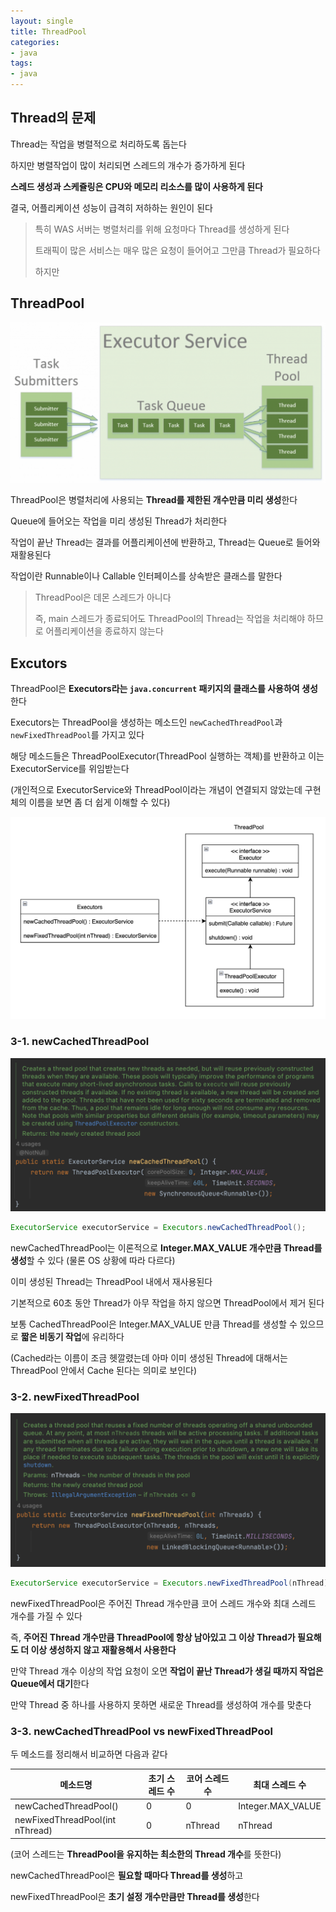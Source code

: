 ```yaml
---
layout: single
title: ThreadPool
categories:
- java
tags: 
- java
---
```




## Thread의 문제

Thread는 작업을 병렬적으로 처리하도록 돕는다

하지만 병렬작업이 많이 처리되면 스레드의 개수가 증가하게 된다

**스레드 생성과 스케쥴링은 CPU와 메모리 리소스를 많이 사용하게 된다**

결국, 어플리케이션 성능이 급격히 저하하는 원인이 된다

> 특히 WAS 서버는 병렬처리를 위해 요청마다 Thread를 생성하게 된다
>
> 트래픽이 많은 서비스는 매우 많은 요청이 들어어고 그만큼 Thread가 필요하다
>
> 하지만 



## ThreadPool

![image-20220419012004916](https://raw.githubusercontent.com/bgpark82/image/master/images/image-20220419012004916.png)

ThreadPool은 병렬처리에 사용되는 **Thread를 제한된 개수만큼 미리 생성**한다

Queue에 들어오는 작업을 미리 생성된 Thread가 처리한다

작업이 끝난 Thread는 결과를 어플리케이션에 반환하고, Thread는 Queue로 들어와 재활용된다

작업이란 Runnable이나 Callable 인터페이스를 상속받은 클래스를 말한다

> ThreadPool은 데몬 스레드가 아니다
>
> 즉, main 스레드가 종료되어도 ThreadPool의 Thread는 작업을 처리해야 하므로 어플리케이션을 종료하지 않는다

## Excutors

ThreadPool은 **Executors라는 `java.concurrent` 패키지의 클래스를 사용하여 생성**한다

Executors는 ThreadPool을 생성하는 메소드인 `newCachedThreadPool`과 `newFixedThreadPool`를 가지고 있다

해당 메소드들은 ThreadPoolExecutor(ThreadPool 실행하는 객체)를 반환하고 이는 ExecutorService를 위임받는다

(개인적으로 ExecutorService와 ThreadPool이라는 개념이 연결되지 않았는데 구현체의 이름을 보면 좀 더 쉽게 이해할 수 있다)

![image-20220419013202061](https://raw.githubusercontent.com/bgpark82/image/master/images/image-20220419013202061.png)


### 3-1. newCachedThreadPool

![image-20220419014414284](https://raw.githubusercontent.com/bgpark82/image/master/images/image-20220419014414284.png)

```java
ExecutorService executorService = Executors.newCachedThreadPool();
```

newCachedThreadPool는 이론적으로 **Integer.MAX_VALUE 개수만큼 Thread를 생성**할 수 있다 (물론 OS 상황에 따라 다르다)

이미 생성된 Thread는 ThreadPool 내에서 재사용된다

기본적으로 60초 동안 Thread가 아무 작업을 하지 않으면 ThreadPool에서 제거 된다

보통 CachedThreadPool은 Integer.MAX_VALUE 만큼 Thread를 생성할 수 있으므로 **짧은 비동기 작업**에 유리하다

(Cached라는 이름이 조금 헷깔렸는데 아마 이미 생성된 Thread에 대해서는 ThreadPool 안에서 Cache 된다는 의미로 보인다)


### 3-2. newFixedThreadPool

![image-20220419014909183](https://raw.githubusercontent.com/bgpark82/image/master/images/image-20220419014909183.png)

```java
ExecutorService executorService = Executors.newFixedThreadPool(nThread);
```

newFixedThreadPool은 주어진 Thread 개수만큼 코어 스레드 개수와 최대 스레드 개수를 가질 수 있다

즉, **주어진 Thread 개수만큼 ThreadPool에 항상 남아있고 그 이상 Thread가 필요해도 더 이상 생성하지 않고 재활용해서 사용한다**

만약 Thread 개수 이상의 작업 요청이 오면 **작업이 끝난 Thread가 생길 때까지 작업은 Queue에서 대기**한다

만약 Thread 중 하나를 사용하지 못하면 새로운 Thread를 생성하여 개수를 맞춘다


### 3-3. newCachedThreadPool vs newFixedThreadPool

두 메소드를 정리해서 비교하면 다음과 같다

| 메소드명                        | 초기 스레드 수 | 코어 스레드 수 | 최대 스레드 수    |
| ------------------------------- | -------------- | -------------- | ----------------- |
| newCachedThreadPool()           | 0              | 0              | Integer.MAX_VALUE |
| newFixedThreadPool(int nThread) | 0              | nThread        | nThread           |

(코어 스레드는 **ThreadPool을 유지하는 최소한의 Thread 개수**를 뜻한다)

newCachedThreadPool은 **필요할 때마다 Thread를 생성**하고

newFixedThreadPool은 **초기 설정 개수만큼만 Thread를 생성**한다






